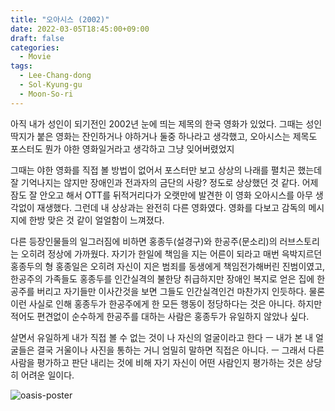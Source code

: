 ```yaml
---
title: "오아시스 (2002)"
date: 2022-03-05T18:45:00+09:00
draft: false
categories:
  - Movie
tags:
  - Lee-Chang-dong
  - Sol-Kyung-gu
  - Moon-So-ri
---
```


아직 내가 성인이 되기전인 2002년 눈에 띄는 제목의 한국 영화가 있었다.
그때는 성인딱지가 붙은 영화는 잔인하거나 야하거나 둘중 하나라고 생각했고, 오아시스는 제목도 포스터도 뭔가 야한 영화일거라고 생각하고 그냥 잊어버렸었지

그때는 야한 영화를 직접 볼 방법이 없어서 포스터만 보고 상상의 나래를 펼치곤 했는데 잘 기억나지는 않지만 장애인과 전과자의 금단의 사랑? 정도로 상상했던 것 같다.
어제 잠도 잘 안오고 해서 OTT를 뒤적거리다가 오랫만에 발견한 이 영화 오아시스를 아무 생각없이 재생했다.
그런데 내 상상과는 완전히 다른 영화였다. 영화를 다보고 감독의 메시지에 한방 맞은 것 같이 얼얼함이 느껴졌다.

다른 등장인물들의 일그러짐에 비하면 홍종두(설경구)와 한공주(문소리)의 러브스토리는 오히려 정상에 가까웠다.
자기가 한일에 책임을 지는 어른이 되라고 매번 윽박지르던 홍종두의 형 홍종일은 오히려 자신이 지은 범죄를 동생에게 책임전가해버린 진범이였고,
한공주의 가족들도 홍종두를 인간실격의 불한당 취급하지만 장애인 복지로 얻은 집에 한공주를 버리고 자기들만 이사간것을 보면 그들도 인간실격인건 마찬가지 인듯하다.
물론 이런 사실로 인해 홍종두가 한공주에게 한 모든 행동이 정당하다는 것은 아니다. 하지만 적어도 편견없이 순수하게 한공주를 대하는 사람은 홍종두가 유일하지 않았나 싶다.

살면서 유일하게 내가 직접 볼 수 없는 것이 나 자신의 얼굴이라고 한다 ㅡ 내가 본 내 얼굴들은 결국 거울이나 사진을 통하는 거니 엄밀히 말하면 직접은 아니다. ㅡ
그래서 다른 사람을 평가하고 판단 내리는 것에 비해 자기 자신이 어떤 사람인지 평가하는 것은 상당히 어려운 일이다.

![oasis-poster](https://user-images.githubusercontent.com/2844718/156877961-21f4c826-2e0b-45fb-bc4b-b6db80224095.jpg)
